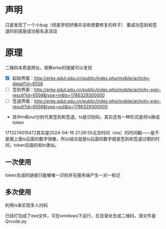 # 声明
只是发现了一个小bug（但是学校好像并没有想要修复的样子） 要成功签到和签退的前提是成功报名该活动

# 原理
二维码本质是网址，观察erke的链接可以发现
- [x] 起始界面：http://erke.gdut.edu.cn/public/index.php/mobile/activity-detail?id=6558
- [ ] 签到界面：http://erke.gdut.edu.cn/public/index.php/mobile/activity-sign-result?id=6558&type=in&ts=1786329300000
- [ ] 签退界面：http://erke.gdut.edu.cn/public/index.php/mobile/activity-sign-result?id=6558&type=out&ts=1786329300000
- 其中in和out分别代表签到和签退，ts是识别码，其实还有一种形式是将ts换成token

1713274015472其实是2024-04-16 21:26:55北京时间（ms）的时间戳——是不是跟上面ts后面的数字很像，所以结论就是ts后面的数字就是签到和签退过期的时间，token后面的和ts类似。
## 一次使用
token生成的链接只能被唯一识别并在服务端产生一对一标记
## 多次使用
利用ts来实现多人扫码

已经打包成了exe文件，可在windows下运行，在目录处生成二维码，源文件是Qrcode.py
